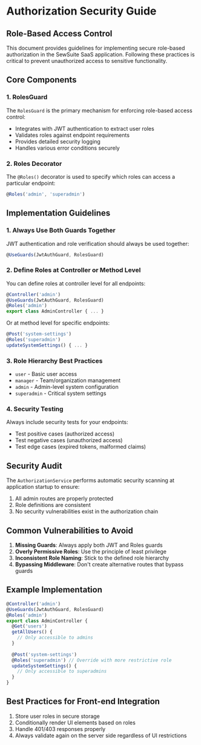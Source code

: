 # Authorization Security Guide

## Role-Based Access Control

This document provides guidelines for implementing secure role-based authorization in the SewSuite SaaS application. Following these practices is critical to prevent unauthorized access to sensitive functionality.

## Core Components

### 1. RolesGuard

The `RolesGuard` is the primary mechanism for enforcing role-based access control:

- Integrates with JWT authentication to extract user roles
- Validates roles against endpoint requirements
- Provides detailed security logging 
- Handles various error conditions securely

### 2. Roles Decorator

The `@Roles()` decorator is used to specify which roles can access a particular endpoint:

```typescript
@Roles('admin', 'superadmin')
```

## Implementation Guidelines

### 1. Always Use Both Guards Together

JWT authentication and role verification should always be used together:

```typescript
@UseGuards(JwtAuthGuard, RolesGuard)
```

### 2. Define Roles at Controller or Method Level

You can define roles at controller level for all endpoints:

```typescript
@Controller('admin')
@UseGuards(JwtAuthGuard, RolesGuard)
@Roles('admin')
export class AdminController { ... }
```

Or at method level for specific endpoints:

```typescript
@Post('system-settings')
@Roles('superadmin')
updateSystemSettings() { ... }
```

### 3. Role Hierarchy Best Practices

- `user` - Basic user access
- `manager` - Team/organization management
- `admin` - Admin-level system configuration
- `superadmin` - Critical system settings

### 4. Security Testing

Always include security tests for your endpoints:

- Test positive cases (authorized access)
- Test negative cases (unauthorized access)
- Test edge cases (expired tokens, malformed claims)

## Security Audit

The `AuthorizationService` performs automatic security scanning at application startup to ensure:

1. All admin routes are properly protected
2. Role definitions are consistent
3. No security vulnerabilities exist in the authorization chain

## Common Vulnerabilities to Avoid

1. **Missing Guards**: Always apply both JWT and Roles guards
2. **Overly Permissive Roles**: Use the principle of least privilege
3. **Inconsistent Role Naming**: Stick to the defined role hierarchy
4. **Bypassing Middleware**: Don't create alternative routes that bypass guards

## Example Implementation

```typescript
@Controller('admin')
@UseGuards(JwtAuthGuard, RolesGuard) 
@Roles('admin')
export class AdminController {
  @Get('users')
  getAllUsers() {
    // Only accessible to admins
  }
  
  @Post('system-settings')
  @Roles('superadmin') // Override with more restrictive role
  updateSystemSettings() {
    // Only accessible to superadmins
  }
}
```

## Best Practices for Front-end Integration

1. Store user roles in secure storage
2. Conditionally render UI elements based on roles
3. Handle 401/403 responses properly
4. Always validate again on the server side regardless of UI restrictions